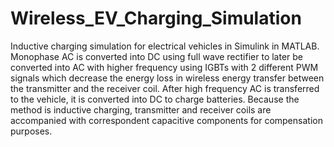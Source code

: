 # Wireless_EV_Charging_Simulation
Inductive charging simulation for electrical vehicles in Simulink in MATLAB.
Monophase AC is converted into DC using full wave rectifier to later be converted into AC with higher frequency using IGBTs with 2 different PWM signals which decrease the energy loss in wireless energy transfer between the transmitter and the receiver coil. After high frequency AC is transferred to the vehicle, it is converted into DC to charge batteries.
Because the method is inductive charging, transmitter and receiver coils are accompanied with correspondent capacitive components for compensation purposes.
